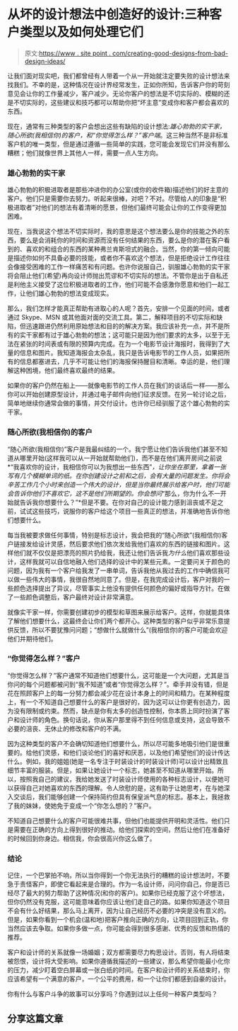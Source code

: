 # 从坏的设计想法中创造好的设计:三种客户类型以及如何处理它们

> 原文:[https://www . site point . com/creating-good-designs-from-bad-design-ideas/](https://www.sitepoint.com/creating-good-designs-from-bad-design-ideas/)

让我们面对现实吧，我们都曾经有人带着一个从一开始就注定要失败的设计想法来找我们。不幸的是，这种情况在设计界经常发生，正如你所知，告诉客户你的苛刻意见会让你的工作量减少，客户减少。无论你客户的想法是不切实际的、模糊的还是不切实际的，这些建议和技巧都可以帮助你把“坏主意”变成你和客户都会喜欢的东西。

现在，通常有三种类型的客户会想出这些有缺陷的设计想法:*雄心勃勃的实干家，随心所欲(我相信你)的客户，*和*“你觉得怎么样？”客户端*。这三种当然不是非标准客户机的唯一类型，但是通过遵循一些简单的实践，您可能会发现它们并没有那么糟糕；他们就像世界上其他人一样，需要一点人生方向。

### 雄心勃勃的实干家

雄心勃勃的积极进取者是那些冲进你的办公室(或你的收件箱)描述他们的好主意的客户。他们只是需要你去努力。听起来很棒，对吧？不对。尽管给人的印象是“积极进取者”对他们的想法有着清晰的愿景，但他们最终可能会让你的工作变得更加困难。

现在，当我说这个想法不切实际时，我的意思是这个想法要么是你的技能之外的东西，要么是会消耗你的时间和资源而没有任何结果的东西，要么是你的潜在客户看到的、喜欢的和组合的东西的某种弗兰肯斯坦式的融合。当然，你的第一倾向可能是描述你如何不具备必要的技能，或者你不喜欢这个想法，但是拒绝设计工作往往会像接受困难的工作一样痛苦和有问题。也许你说服自己，驯服雄心勃勃的实干家将会阻止他们(希望)再向设计师抛出荒谬和不切实际的想法。不管你是出于自私还是利他主义接受了这位积极进取者的工作，他们可能不会感激你愿意和他们一起工作，让他们雄心勃勃的想法变成现实。

那么，我们怎样才能真正帮助有进取心的人呢？首先，安排一个见面的时间，或者通过 Skype、MSN 或其他面对面的交流工具。第二，解释项目的不切实际和缺陷，但迅速跟进仍然利用原始想法和目的的解决方案。我应该补充一点，并不是所有的实干家都有过于雄心勃勃的想法；这可能只是因为他们要求的太多，以至于无法在紧张的时间表或有限的预算内完成。在为一个电影节设计海报时，我得到了大量的信息和图片。我知道海报会太杂乱，我只是告诉电影节的工作人员，如果把所有的信息都塞进去，几乎不可能让他们的海报保持醒目和清晰。幸运的是，他们理解这种困境，他们最终喜欢最终的结果。

如果你的客户仍然在船上——就像电影节的工作人员在我们的谈话后一样——那么你可以开始创建原型设计，并通过电子邮件向他们征求反馈。在另一轮讨论之后，简单地继续你通常会做的事情，并交付设计。也许你已经驯服了这个雄心勃勃的实干家。

### 随心所欲(我相信你)的客户

“随心所欲(我相信你)”客户是我最纠结的一个。我宁愿让他们告诉我他们甚至不知道从哪里开始(这样我可以从一开始就帮助他们)，而不是在他们离开房间之前说*“我喜欢你的设计，我相信你可以为我想出一些东西”*，让你坐在那里，拿着一张写有几个模糊单词的纸。在你创建设计之前和之后，会有大量的问题发生。你将会辛苦工作几个小时来创造一个伟大的设计，但是当你最终展示给客户时，他们可能会告诉你他们不喜欢它，这不是他们所期望的。你会想问*“那么，你为什么不一开始就告诉我你想要什么？”*但是不要。在你对自己的设计能力感到沮丧或不足之前，试试这些技巧，说服你的客户给这个项目一些真正的想法，并准确地告诉你他们想要什么。

每当我被要求做任何事情，特别是标志设计，我会把我的“随心所欲”(我相信你)客户链接发给设计灵感，然后要求他们依次发给我他们喜欢的东西的链接和图片。这样他们就不仅仅是把漂亮的照片扔给我，我还让他们告诉我*为什么*他们喜欢那些设计，这样我就可以自信地融入他们选择的设计中的某些元素。一定要问关于颜色的问题，因为我有一个客户给我发了一串单词，告诉我他从我过去的工作中确信我可以做一些伟大的事情，我很自然地同意了。但是，在我完成设计后，客户对我的一些颜色选择提出了异议，尽管事实上他没有提供任何颜色的偏好或指导方针。在做了一些颜色调整后，客户最终对设计非常满意。

就像实干家一样，你需要创建初步的模型和草图来展示给客户。这样，你就能具体了解他们想要什么，这最终会让你们两个都开心。这种类型的客户似乎非常乐意提供反馈，所以不要犹豫问问题；“想做什么就做什么”(我相信你)的客户可能会欢迎他们并期待他们。

### “你觉得怎么样？”客户

“你觉得怎么样？”客户通常不知道他们想要什么，这可能是一个大问题，尤其是当你问的每个问题都被问到“我不知道”或者“你觉得怎么样？”。牵手并没有错，但是花在照顾客户上的每一分努力都会减少花在设计本身上的时间和精力。在某种程度上，有一个不知道自己想要什么的客户是很好的，因为这可以让你更有创造力，因为没有限制或约束。然而，缺点是你有太多的创造性控制，你本质上同时扮演了客户和设计师的角色。换句话说，你从客户那里得不到任何信息或支持，这会导致不必要的沮丧、无休止的修改和客户的不满。

因为这种类型的客户不会确切知道他们想要什么，所以尽可能多地吸引他们是很重要的。给他们灵感，和他们谈论他们的喜好和厌恶，以及他们希望他们的设计传达什么。例如，我的姐姐(她是一名专注于时装设计的时装设计师)可以设计出精致且细节丰富的服装。但是，如果让她设计一个标志，她甚至不知道从哪里开始。所以，按照我自己的建议，我给她发送了时装设计师使用的各种标志设计，以便她可以获得自己对她喜欢的东西的理解。令人欣慰的是，这有助于让她思考，在与她深入交谈后，我们能够创建一个保持简约但具有保皇派气息的标志。基本上，我拯救了我的妹妹，使她免于变成一个“你怎么想的？”客户。

不知道自己想要什么的客户可能很难共事，但他们也能提供开明和灵活性。他们只是需要在正确的方向上得到很好的推动。给他们探索的空间，然后让他们在准备好的时候回到你身边。相信我，你会很高兴你这么做了。

### 结论

记住，一个巴掌拍不响，所以当你得到一个你无法执行的糟糕的设计想法时，不要急于责怪客户，即使它看起来是合理的。作为一名设计师，问问你自己，你是否已经尽了最大的努力帮助了这种情况(和你的客户)。如果你已经克服了这个坏想法，但你仍然没有克服，这可能意味着你应该让他们走自己的路。如果你知道这个项目不会有什么好结果，那么马上离开，因为让自己经历不必要的冲突是没有意义的。但是，如果你看到一个机会(温和地)把客户推向正确的方向，让项目回到正轨，你当然应该去争取。如果你多做一点，你可能会得到很多感谢、优秀的反馈和热情的推荐。

客户和设计师的关系就像一场婚姻；双方都需要尽力构思设计。否则，有人将结束被怨恨，设计将大受影响。如果你遵循我描述的一些建议，那么希望你能最小化你的压力，减少盯着空白屏幕或一张白纸的时间。在客户和设计师的关系结束时，你应该希望有一个满意的客户，一个公平的费用，和一个让你们都感到自豪的设计。

你有什么与客户斗争的故事可以分享吗？你遇到过以上任何一种客户类型吗？

## 分享这篇文章